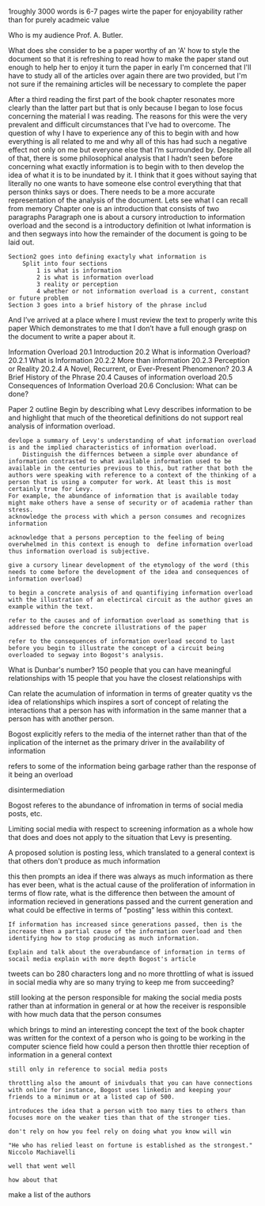 1roughly 3000 words is 6-7 pages
wirte the paper for enjoyability rather than for purely acadmeic value

Who is my audience
    Prof. A. Butler.

What does she consider to be a paper worthy of an 'A'
how to style the document so that it is refreshing to read
how to make the paper stand out enough to help her to enjoy it
turn the paper in early
I'm concerned that I'll have to study all of the articles over again
there are two provided, but I'm not sure if the remaining articles will be necessary to complete the paper


After a third reading the first part of the book chapter resonates more clearly than the latter part but that is only because I began to lose focus concerning the material I was reading. The reasons for this were the very prevalent and difficult circumstances that I’ve had to overcome. The question of why I have to experience any of this to begin with and how everything is all related to me and why all of this has had such a negative effect not only on me but everyone else that I’m surrounded by.
Despite all of that, there is some philosophical analysis that I hadn’t seen before concerning what exactly information is to begin with to then develop the idea of what it is to be inundated by it. 
I think that it goes without saying that literally no one wants to have someone else control everything that that person thinks says or does.
There needs to be a more accurate representation of the analysis of the document. 
Lets see what I can recall from memory
	Chapter one is an introduction that consists of two paragraphs
		Paragraph one is about a cursory introduction to information overload and the second is a introductory definition ot lwhat information is and then segways into how the remainder of the document is going to be laid out.

	Section2 goes into defining exactyly what information is
		Split into four sections
			1 is what is information
			2 is what is information overload
			3 reality or perception
			4 whether or not information overload is a current, constant or future problem
	Section 3 goes into a brief history of the phrase includ	
And I’ve arrived at a place where I must review the text to properly write this paper
Which demonstrates to me that I don’t have a full enough grasp on the document to write a paper about it.


Information Overload
20.1 Introduction
20.2 What is information Overload?
    20.2.1 What is Information
    20.2.2 More than information
    20.2.3 Perception or Reality
    20.2.4 A Novel, Recurrent, or Ever-Present Phenomenon?
20.3 A Brief History of the Phrase
20.4 Causes of information overload
20.5 Consequences of Information Overload
20.6 Conclusion: What can be done?




Paper 2 outline
    Begin by describing what Levy describes information to be and highlight that much of the theoretical definitions do not support real analysis of information overload.

    devlope a summary of Levy's understanding of what information overload is and the implied characteristics of information overload.
        Distinguish the differnces between a simple over abundance of information contrasted to what available information used to be available in the centuries previous to this, but rather that both the authors were speaking with reference to a context of the thinking of a person that is using a computer for work. At least this is most certainly true for Levy.
    For example, the abundance of information that is available today might make others have a sense of security or of academia rather than stress.
    acknowledge the process with which a person consumes and recognizes information

    acknowledge that a persons perception to the feeling of being overwhelmed in this context is enough to  define information overload thus information overload is subjective.

    give a cursory linear development of the etymology of the word (this needs to come before the development of the idea and consequences of information overload)

    to begin a concrete analysis of and quantifiying information overload with the illustration of an electircal circuit as the author gives an example within the text.

    refer to the causes and of information overload as something that is addressed before the concrete illustrations of the paper

    refer to the consequences of information overload second to last before you begin to illustrate the concept of a circuit being overloaded to segway into Bogost's analysis.



What is Dunbar's number?
    150 people that you can have meaningful relationships with
    15 people that you have the closest relationships with

Can relate the acumulation of information in terms of greater quatity vs the idea of relationships which inspires a sort of concept of relating the interactions that a person has with information in the same manner that a person has with another person.

Bogost explicitly refers to the media of the internet rather than that of the inplication of the internet as the primary driver in the availability of information

refers to some of the information being garbage rather than the response of it being an overload

disintermediation

Bogost referes to the abundance of infromation in terms of social media posts, etc.

Limiting social media with respect to screening information as a whole how that does and does not apply to the situation that Levy is presenting.

A proposed solution is posting less, which translated to a general context is that others don't produce as much information


this then prompts an idea
    if there was always as much information as there has ever been, what is the actual cause of the proliferation of information in terms of flow rate, what is the difference then between the amount of information recieved in generations passed and the current generation and what could be effective in terms of "posting" less within this context.

    If information has increased since generations passed, then is the increase then a partial cause of the information overload and then identifying how to stop producing as much information.

    Explain and talk about the overabundance of information in terms of socail media explain with more depth Bogost's article

tweets can bo 280 characters long and no more
throttling of what is issued in social media
why are so many trying to keep me from succeeding?

still looking at the person responsible for making the social media posts rather than at information in general or at how the receiver is responsible with how much data that the person consumes

which brings to mind an interesting concept
    the text of the book chapter was written for the context of a person who is going to be working in the computer science field how could a person then throttle thier reception of information in a general context

    still only in reference to social media posts

    throttling also the amount of inivduals that you can have connections with online for instance, Bogost uses linkedin and keeping your friends to a minimum or at a listed cap of 500.

    introduces the idea that a person with too many ties to others than focuses more on the weaker ties than that of the stronger ties.

    don't rely on how you feel rely on doing what you know will win 

    "He who has relied least on fortune is established as the strongest." Niccolo Machiavelli

    well that went well

    how about that

    

    


make a list of the authors